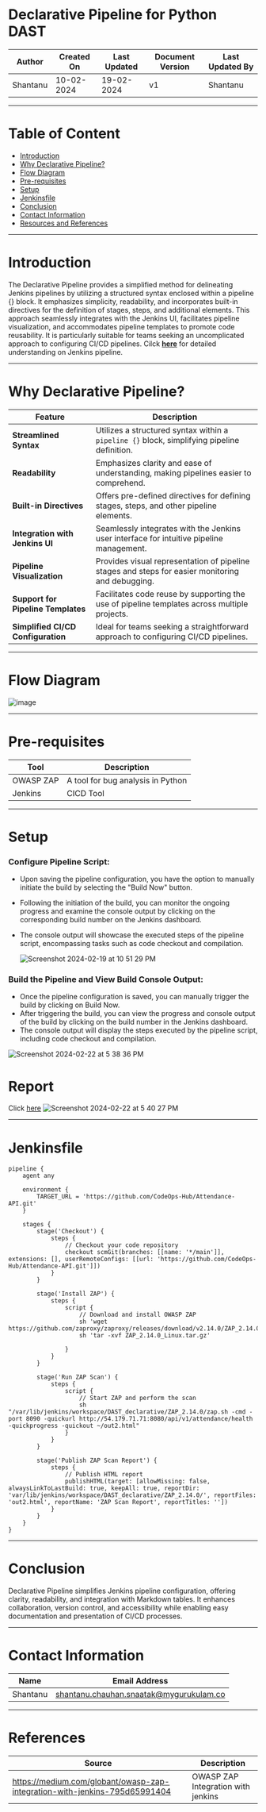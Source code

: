 # Declarative Pipeline for Python DAST
| Author | Created On | Last Updated | Document Version | Last Updated By |
| ------ | ---------- | ------------ | ---------------- | --------------- |
| Shantanu | 10-02-2024 | 19-02-2024   |         v1     |     Shantanu    |
***

# Table of Content
+ [Introduction](#Introduction)
+ [Why Declarative Pipeline?](#Why-Declarative-Pipeline)
+ [Flow Diagram](#Flow-Diagram)
+ [Pre-requisites](#Pre-requisites)
+ [Setup](#Setup)
+ [Jenkinsfile](#Jenkinsfile)
+ [Conclusion](#Conclusion)
+ [Contact Information](#Contact-Information)
+ [Resources and References](#Resources-and-References)
***

# Introduction
The Declarative Pipeline provides a simplified method for delineating Jenkins pipelines by utilizing a structured syntax enclosed within a pipeline {} block. It emphasizes simplicity, readability, and incorporates built-in directives for the definition of stages, steps, and additional elements. This approach seamlessly integrates with the Jenkins UI, facilitates pipeline visualization, and accommodates pipeline templates to promote code reusability. It is particularly suitable for teams seeking an uncomplicated approach to configuring CI/CD pipelines. Cilck [**here**](https://github.com/avengers-p7/Documentation/blob/main/Application_CI/Implementation/GenericDoc/jenkinsPipeline.md) for detailed understanding on Jenkins pipeline.

***

# Why Declarative Pipeline?

| Feature                      | Description                                                                                       |
| ---------------------------- | ------------------------------------------------------------------------------------------------- |
| **Streamlined Syntax**       | Utilizes a structured syntax within a `pipeline {}` block, simplifying pipeline definition.       |
| **Readability**              | Emphasizes clarity and ease of understanding, making pipelines easier to comprehend.            |
| **Built-in Directives**      | Offers pre-defined directives for defining stages, steps, and other pipeline elements.           |
| **Integration with Jenkins UI** | Seamlessly integrates with the Jenkins user interface for intuitive pipeline management.      |
| **Pipeline Visualization**   | Provides visual representation of pipeline stages and steps for easier monitoring and debugging. |
| **Support for Pipeline Templates** | Facilitates code reuse by supporting the use of pipeline templates across multiple projects.   |
| **Simplified CI/CD Configuration** | Ideal for teams seeking a straightforward approach to configuring CI/CD pipelines.               |

***

# Flow Diagram

![image](https://github.com/CodeOps-Hub/Documentation/assets/156056364/11f2441f-3b0d-4aa8-abff-e0e45ca75e1d)
***

# Pre-requisites
| Tool   | Description                          | 
|--------|--------------------------------------|
| OWASP ZAP | A tool for bug analysis in Python | 
| Jenkins | CICD Tool                          |  
***

# Setup

### Configure Pipeline Script:

* Upon saving the pipeline configuration, you have the option to manually initiate the build by selecting the "Build Now" button.

* Following the initiation of the build, you can monitor the ongoing progress and examine the console output by clicking on the corresponding build number on the Jenkins dashboard.
* The console output will showcase the executed steps of the pipeline script, encompassing tasks such as code checkout and compilation.

    ![Screenshot 2024-02-19 at 10 51 29 PM](https://github.com/CodeOps-Hub/Documentation/assets/156056364/62b2b6f0-aab4-43a4-aecc-401eaf91ff97)

### Build the Pipeline and View Build Console Output:
* Once the pipeline configuration is saved, you can manually trigger the build by clicking on Build Now.
* After triggering the build, you can view the progress and console output of the build by clicking on the build number in the Jenkins dashboard.
* The console output will display the steps executed by the pipeline script, including code checkout and compilation.

![Screenshot 2024-02-22 at 5 38 36 PM](https://github.com/CodeOps-Hub/Documentation/assets/156056364/9bcf3d1b-9fb3-4c33-93d3-464136dd2f86)

# Report
Click [here](https://github.com/CodeOps-Hub/Documentation/blob/main/Application_CI/Implementation/Python%20CI/DAST/DeclarativePipeline/out2.html)
![Screenshot 2024-02-22 at 5 40 27 PM](https://github.com/CodeOps-Hub/Documentation/assets/156056364/807d9ba1-6630-4993-b95d-bf9f20e1c5a0)
***

# Jenkinsfile

```
pipeline {
    agent any
    
    environment {
        TARGET_URL = 'https://github.com/CodeOps-Hub/Attendance-API.git'
    }
    
    stages {
        stage('Checkout') {
            steps {
                // Checkout your code repository
                checkout scmGit(branches: [[name: '*/main']], extensions: [], userRemoteConfigs: [[url: 'https://github.com/CodeOps-Hub/Attendance-API.git']])
            }
        }
        
        stage('Install ZAP') {
            steps {
                script {
                    // Download and install OWASP ZAP
                    sh 'wget https://github.com/zaproxy/zaproxy/releases/download/v2.14.0/ZAP_2.14.0_Linux.tar.gz'
                    sh 'tar -xvf ZAP_2.14.0_Linux.tar.gz'
                    
                }
            }
        }
        
        stage('Run ZAP Scan') {
            steps {
                script {
                    // Start ZAP and perform the scan
                    sh "/var/lib/jenkins/workspace/DAST_declarative/ZAP_2.14.0/zap.sh -cmd -port 8090 -quickurl http://54.179.71.71:8080/api/v1/attendance/health -quickprogress -quickout ~/out2.html"
                }
            }
        }
        
        stage('Publish ZAP Scan Report') {
            steps {
                // Publish HTML report
                publishHTML(target: [allowMissing: false, alwaysLinkToLastBuild: true, keepAll: true, reportDir: 'var/lib/jenkins/workspace/DAST_declarative/ZAP_2.14.0/', reportFiles: 'out2.html', reportName: 'ZAP Scan Report', reportTitles: ''])
            }
        }
    }
}
```

***


# Conclusion
Declarative Pipeline simplifies Jenkins pipeline configuration, offering clarity, readability, and integration with Markdown tables. It enhances collaboration, version control, and accessibility while enabling easy documentation and presentation of CI/CD processes.
***
# Contact Information
| Name | Email Address |
| ---- | ------------- |
| Shantanu  | shantanu.chauhan.snaatak@mygurukulam.co |
***
# References
| Source | Description  | 
| -------- | ------- |
| https://medium.com/globant/owasp-zap-integration-with-jenkins-795d65991404 | OWASP ZAP Integration with jenkins |
